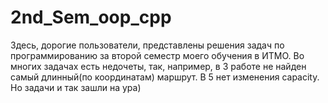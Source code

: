 # 2nd_Sem_oop_cpp

Здесь, дорогие пользователи, представлены решения задач по программированию за второй семестр моего обучения в ИТМО.
Во многих задачах есть недочеты, так, например, в 3 работе не найден самый длинный(по координатам) маршрут. В 5 нет изменения capacity. Но задачи и так зашли на ура)
